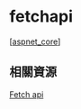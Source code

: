 # fetchapi

[[aspnet_core]]

## 相關資源

[Fetch api](https://www.oxxostudio.tw/articles/201908/js-fetch.html)

[//begin]: # "Autogenerated link references for markdown compatibility"
[aspnet_core]: ../../development/aspnet-core/aspnet_core.md "aspnet_core"
[//end]: # "Autogenerated link references"